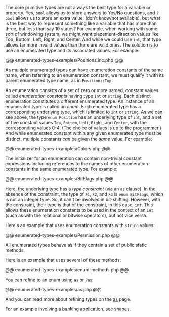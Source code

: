 The core primitive types are not always the best type for a variable or property. Yes, `bool` allows us to store answers to Yes/No questions,
and `?bool` allows us to store an extra value, (don't know/not available), but what is the best way to represent something like a variable
that has more than three, but less than say 10 states? For example, when working with some sort of windowing system, we might want placement-direction
values like Top, Bottom, Left, Right, and Center.  And while we could use `int`, that type allows far more invalid values than there are valid ones.
The solution is to use an enumerated type and its associated values. For example:

@@ enumerated-types-examples/Positions.inc.php @@

As multiple enumerated types can have enumeration constants of the same name, when referring to an enumeration constant, we must qualify it with
its parent enumerated type name, as in `Position::Top`.

An enumeration consists of a set of zero or more named, constant values called *enumeration constants* having type `int` or `string`.
Each distinct enumeration constitutes a different enumerated type. An instance of an enumerated type is called an *enum*. Each enumerated
type has a corresponding underlying type, which is limited to `int` or `string`.  As we can see above, the type `enum Position` has an underlying
type of `int`, and a set of five constant values `Top`, `Bottom`, `Left`, `Right`, and `Center`, with the corresponding values 0-4. (The choice
of values is up to the programmer.) And while enumerated constant within any given enumerated type must be distinct, multiple constants *can*
be given the *same* value. For example:

@@ enumerated-types-examples/Colors.php @@

The initializer for an enumeration can contain non-trivial constant expressions including references to the names of other enumeration-constants
in the same enumerated type.  For example:

@@ enumerated-types-examples/BitFlags.php @@

Here, the underlying type has a *type constraint* (via an `as` clause). In the absence of the constraint, the type of `F1`, `F2`, and `F3`
is `enum BitFlags`, which is not an integer type.  So, it can't be involved in bit-shifting. However, with the constraint, their type is
that of the constraint, in this case, `int`.  This allows these enumeration constants to be used in the context of an `int` (such as with
the relational or bitwise operators), but not vice versa.

Here's an example that uses enumeration constants with `string` values:

@@ enumerated-types-examples/Permission.php @@

All enumerated types behave as if they contain a set of public static methods.

Here is an example that uses several of these methods:

@@ enumerated-types-examples/enum-methods.php @@

You can refine to an enum using `as` or `?as`:

@@ enumerated-types-examples/as.php @@

And you can read more about refining types on the [as](/hack/expressions-and-operators/type-assertions#enforcing-types-with-as-and-as) page.

For an example involving a banking application, see [shapes](shapes.md).
